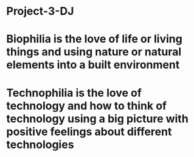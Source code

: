# Project-3-DJ
# Biophilia is the love of life or living things and using nature or natural elements into a built environment
# Technophilia is the love of technology and how to think of technology using a big picture with positive feelings about different technologies 
